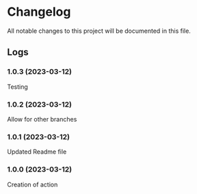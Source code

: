 # Changelog

All notable changes to this project will be documented in this file.

## Logs

### 1.0.3 (2023-03-12)

Testing

### 1.0.2 (2023-03-12)

Allow for other branches

### 1.0.1 (2023-03-12)

Updated Readme file

### 1.0.0 (2023-03-12)

Creation of action
